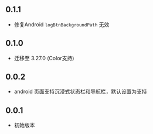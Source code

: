 ## 0.1.1

* 修复Android `logBtnBackgroundPath` 无效

## 0.1.0

* 迁移至 3.27.0 (Color支持)

## 0.0.2

* android 页面支持沉浸式状态栏和导航栏，默认设置为支持

## 0.0.1

* 初始版本
